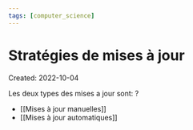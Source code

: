 ```yaml
---
tags: [computer_science] 
---
```

# Stratégies de mises à jour
Created: 2022-10-04

Les deux types des mises a jour sont:
?
- [[Mises à jour manuelles]]
- [[Mises à jour automatiques]]
<!--SR:!2023-10-24,103,290-->
